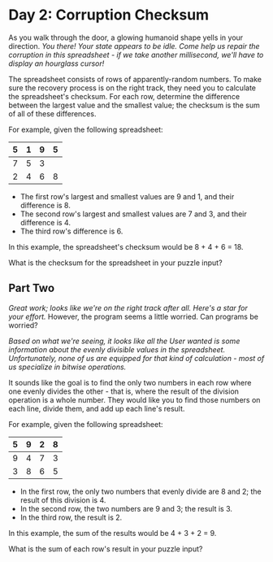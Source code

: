 # Day 2: Corruption Checksum

As you walk through the door, a glowing humanoid shape yells in your direction.
_You there! Your state appears to be idle. Come help us repair the corruption in
this spreadsheet - if we take another millisecond, we'll have to display an hourglass
cursor!_

The spreadsheet consists of rows of apparently-random numbers. To make sure the
recovery process is on the right track, they need you to calculate the spreadsheet's
checksum. For each row, determine the difference between the largest value and the
smallest value; the checksum is the sum of all of these differences.

For example, given the following spreadsheet:

| 5 | 1 | 9 | 5 |
|---|---|---|---|
| 7 | 5 | 3 ||
| 2 | 4 | 6 | 8 |

- The first row's largest and smallest values are 9 and 1, and their difference is 8.
- The second row's largest and smallest values are 7 and 3, and their difference is 4.
- The third row's difference is 6.

In this example, the spreadsheet's checksum would be 8 + 4 + 6 = 18.

What is the checksum for the spreadsheet in your puzzle input?


## Part Two

_Great work; looks like we're on the right track after all. Here's a star for your
effort._ However, the program seems a little worried. Can programs be worried?

_Based on what we're seeing, it looks like all the User wanted is some information
about the evenly divisible values in the spreadsheet. Unfortunately, none of us
are equipped for that kind of calculation - most of us specialize in bitwise
operations._

It sounds like the goal is to find the only two numbers in each row where one evenly
divides the other - that is, where the result of the division operation is a whole
number. They would like you to find those numbers on each line, divide them, and
add up each line's result.

For example, given the following spreadsheet:

| 5 | 9 | 2 | 8 |
|---|---|---|---|
| 9 | 4 | 7 | 3 |
| 3 | 8 | 6 | 5 |

- In the first row, the only two numbers that evenly divide are 8 and 2; the result
of this division is 4.
- In the second row, the two numbers are 9 and 3; the result is 3.
- In the third row, the result is 2.

In this example, the sum of the results would be 4 + 3 + 2 = 9.

What is the sum of each row's result in your puzzle input?
